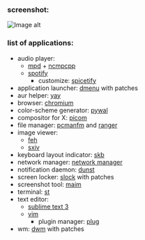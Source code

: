 ### screenshot:

![Image alt](https://raw.githubusercontent.com/sadparadiseinhell/dotfiles/master/images/dwmscrot.png)

### list of applications:

* audio player:
  - [mpd](https://www.musicpd.org/) + [ncmpcpp](https://rybczak.net/ncmpcpp/)
  - [spotify](https://www.spotify.com/us/download/linux)
    - customize: [spicetify](https://github.com/khanhas/spicetify-cli)
* application launcher: [dmenu](https://tools.suckless.org/dmenu/) with patches
* aur helper: [yay](https://github.com/Jguer/yay)
* browser: [chromium](https://www.chromium.org/)
* color-scheme generator: [pywal](https://github.com/dylanaraps/pywal)
* compositor for X: [picom](https://github.com/yshui/picom)
* file manager: [pcmanfm](https://wiki.lxde.org/en/PCManFM) and [ranger](https://ranger.github.io/)
* image viewer:
  - [feh](https://feh.finalrewind.org/)
  - [sxiv](https://github.com/muennich/sxiv)
* keyboard layout indicator: [skb](https://plhk.ru/)
* network manager: [network manager](https://wiki.gnome.org/Projects/NetworkManager/)
* notification daemon: [dunst](https://dunst-project.org/)
* screen locker: [slock](https://tools.suckless.org/slock/) with patches
* screenshot tool: [maim](https://github.com/naelstrof/maim)
* terminal: [st](https://st.suckless.org/)
* text editor:
  - [sublime text 3](https://www.sublimetext.com/3)
  - [vim](https://www.vim.org/)
    - plugin manager: [plug](https://github.com/junegunn/vim-plug)
* wm: [dwm](https://dwm.suckless.org/) with patches
